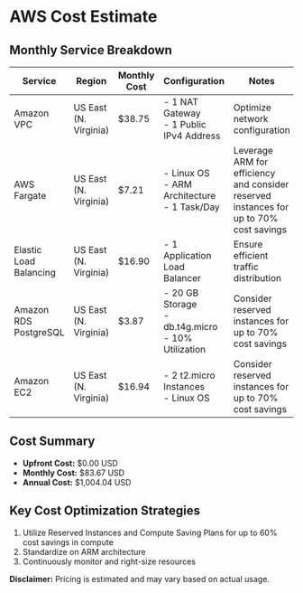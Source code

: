 # AWS Cost Estimate

## Monthly Service Breakdown

| Service | Region | Monthly Cost | Configuration | Notes |
|---------|--------|--------------|---------------|-------|
| Amazon VPC | US East (N. Virginia) | $38.75 | - 1 NAT Gateway<br>- 1 Public IPv4 Address | Optimize network configuration |
| AWS Fargate | US East (N. Virginia) | $7.21 | - Linux OS<br>- ARM Architecture<br>- 1 Task/Day | Leverage ARM for efficiency and consider reserved instances for up to 70% cost savings |
| Elastic Load Balancing | US East (N. Virginia) | $16.90 | - 1 Application Load Balancer | Ensure efficient traffic distribution |
| Amazon RDS PostgreSQL | US East (N. Virginia) | $3.87 | - 20 GB Storage<br>- db.t4g.micro<br>- 10% Utilization | Consider reserved instances for up to 70% cost savings |
| Amazon EC2 | US East (N. Virginia) | $16.94 | - 2 t2.micro Instances<br>- Linux OS | Consider reserved instances for up to 70% cost savings |

## Cost Summary

- **Upfront Cost:** $0.00 USD
- **Monthly Cost:** $83.67 USD
- **Annual Cost:** $1,004.04 USD

## Key Cost Optimization Strategies

1. Utilize Reserved Instances and Compute Saving Plans for up to 60% cost savings in compute
2. Standardize on ARM architecture
3. Continuously monitor and right-size resources

**Disclaimer:** Pricing is estimated and may vary based on actual usage.